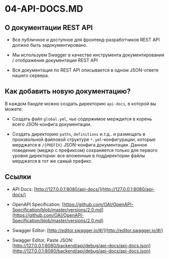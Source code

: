 04-API-DOCS.MD
==============

О документации REST API
-----------------------

- Все публичное и доступное для фронтенд-разработчиков REST API должно быть задокументировано.

- Мы используем Swagger в качестве инструмента документирования / отображения документации REST API

- Вся документация по REST API описывается в одном JSON-ответе нашего сервера.

Как добавить новую документацию?
--------------------------------

В каждом бандле можно создать директорию `api-docs`, в которой вы можете:

- Создать файл `global.yml`, чье содержимое мерждится в корень всего JSON-конфига документации.

- Создать директорию `paths`, `definitions` и.т.д.. и размещать в произвольной файловой структуре `*.yml`-конфигурации, 
которые мерджатся в `/{PREFIX}` JSON-конфига документации. Данное поведение (меджр с префиксом) сохраняется только для
первого уровня директории: все вложенные в поддиректории файлы мерджатся в тот же самый префикс.

Ссылки
------

- API Docs: [http://127.0.0.1:8080/api-docs/](http://127.0.0.1:8080/api-docs/)

- OpenAPI Specification: [https://github.com/OAI/OpenAPI-Specification/blob/master/versions/2.0.md](https://github.com/OAI/OpenAPI-Specification/blob/master/versions/2.0.md)

- Swagger Editor: [http://editor.swagger.io/#/](http://editor.swagger.io/#/)

- Swagger Editor, Paste JSON: [http://127.0.0.1:8080/backend/api/debug/api-docs/api-docs.json](http://127.0.0.1:8080/backend/api/debug/api-docs/api-docs.json)